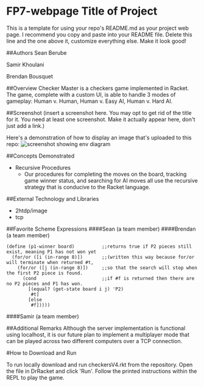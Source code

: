 # FP7-webpage Title of Project
This is a template for using your repo's README.md as your project web page.
I recommend you copy and paste into your README file. Delete this line and the one above it, customize everything else. Make it look good!

##Authors
Sean Berube

Samir Khoulani

Brendan Bousquet

##Overview
Checker Master is a checkers game implemented in Racket. The game, complete with a custom UI, is able to handle 3 modes of gameplay: Human v. Human, Human v. Easy AI, Human v. Hard AI.

##Screenshot
(insert a screenshot here. You may opt to get rid of the title for it. You need at least one screenshot. Make it actually appear here, don't just add a link.)

Here's a demonstration of how to display an image that's uploaded to this repo:
![screenshot showing env diagram](withdraw.png)

##Concepts Demonstrated
* Recursive Procedures
  * Our procedures for completing the moves on the board, tracking game winner status, and searching for AI moves all use the recursive strategy that is conducive to the Racket language.

##External Technology and Libraries
* 2htdp/image
* tcp

##Favorite Scheme Expressions
####Sean (a team member)
####Brendan (a team member)
```Racket
(define (p1-winner board)          ;;returns true if P2 pieces still exist, meaning P1 has not won yet
  (for/or ([i (in-range 8)])       ;;(written this way because for/or will terminate when returned #t, 
    (for/or ([j (in-range 8)])     ;;so that the search will stop when the first P2 piece is found.
      (cond                        ;;if #f is returned then there are no P2 pieces and P1 has won.
        [(equal? (get-state board i j) 'P2)
         #t]
        [else
         #f]))))
```
####Samir (a team member)

##Additional Remarks
Although the server implementation is functional using localhost, it is our future plan to implement a multiplayer mode that can be played across two different computers over a TCP connection.

#How to Download and Run

To run locally download and run checkersV4.rkt from the repository.  Open the file in DrRacket and click 'Run'.  Follow the printed instructions within the REPL to play the game.
